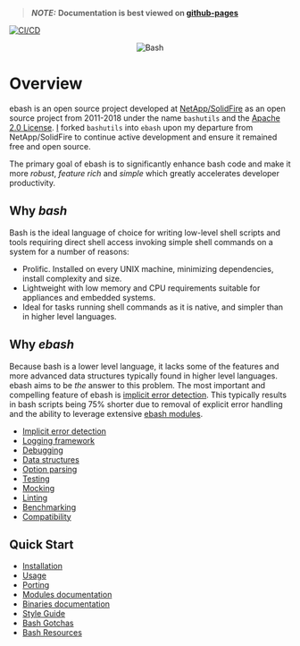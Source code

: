 > **_NOTE:_** **Documentation is best viewed on [github-pages](https://elibs.github.io/ebash)**

[![CI/CD](https://github.com/elibs/ebash/workflows/CI/CD/badge.svg?branch=develop)](https://github.com/elibs/ebash/actions?query=workflow%3ACI%2FCD+branch%3Adevelop)

<p align="center">
    <img alt="Bash" src="https://raw.githubusercontent.com/odb/official-bash-logo/master/assets/Logos/Identity/PNG/BASH_logo-transparent-bg-color.png">
</p>

# Overview

ebash is an open source project developed at [NetApp/SolidFire](https://www.netapp.com/data-storage/solidfire) as an open source project from 2011-2018 under the name `bashutils`
and the [Apache 2.0 License](https://www.apache.org/licenses/LICENSE-2.0). [I](https://github.com/marshall-mcmullen) forked `bashutils` into `ebash` upon my departure from NetApp/SolidFire to continue active
development and ensure it remained free and open source.

The primary goal of ebash is to significantly enhance bash code and make it more *robust*, *feature rich* and *simple* which
greatly accelerates developer productivity.

## Why _bash_

Bash is the ideal language of choice for writing low-level shell scripts and tools requiring direct shell access
invoking simple shell commands on a system for a number of reasons:

* Prolific. Installed on every UNIX machine, minimizing dependencies, install complexity and size.
* Lightweight with low memory and CPU requirements suitable for appliances and embedded systems.
* Ideal for tasks running shell commands as it is native, and simpler than in higher level languages.

## Why _ebash_

Because bash is a lower level language, it lacks some of the features and more advanced data structures typically found
in higher level languages. ebash aims to be _the_ answer to this problem. The most important and compelling feature of
ebash is [implicit error detection](doc/implicit-error-detection.md). This typically results in bash scripts being 75% shorter due to removal of explicit
error handling and the ability to leverage extensive [ebash modules](doc/modules/index).

* [Implicit error detection](doc/implicit-error-detection.md)
* [Logging framework](doc/logging.md)
* [Debugging](doc/debugging.md)
* [Data structures](doc/data-structures.md)
* [Option parsing](doc/opt.md)
* [Testing](doc/etest.md)
* [Mocking](doc/emock.md)
* [Linting](doc/binaries/bashlint.md)
* [Benchmarking](doc/binaries/ebench.md)
* [Compatibility](doc/compatibility.md)

## Quick Start

* [Installation](doc/installation.md)
* [Usage](doc/usage.md)
* [Porting](doc/porting.md)
* [Modules documentation](doc/modules/index.md)
* [Binaries documentation](doc/binaries/index.md)
* [Style Guide](doc/style.md)
* [Bash Gotchas](doc/gotchas.md)
* [Bash Resources](doc/links.md)
